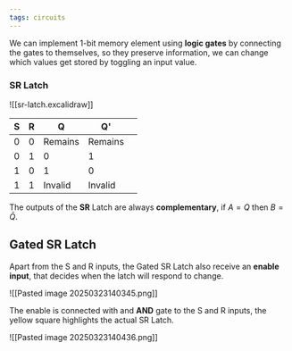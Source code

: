 ```yaml
---
tags: circuits
---
```

We can implement 1-bit memory element using **logic gates** by connecting the gates to themselves, so they preserve information, we can change which values get stored by toggling an input value.

### SR Latch

![[sr-latch.excalidraw]]

| S   | R   | Q       | Q'      |     |
| --- | --- | ------- | ------- | --- |
| 0   | 0   | Remains | Remains |     |
| 0   | 1   | 0       | 1       |     |
| 1   | 0   | 1       | 0       |     |
| 1   | 1   | Invalid | Invalid |     |
The outputs of the **SR** Latch are always **complementary**, if $A = Q$ then $B = \bar{Q}$.

## Gated SR Latch
Apart from the S and R inputs, the Gated SR Latch also receive an **enable input**, that decides when the latch will respond to change.


![[Pasted image 20250323140345.png]]

The enable is connected with and **AND** gate to the S and R inputs, the yellow square highlights the actual SR Latch.

![[Pasted image 20250323140436.png]]



